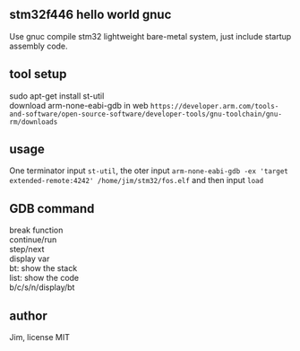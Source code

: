## stm32f446 hello world gnuc
Use gnuc compile stm32 lightweight bare-metal system, just include startup
assembly code.

## tool setup
sudo apt-get install st-util  
download arm-none-eabi-gdb in web `https://developer.arm.com/tools-and-software/open-source-software/developer-tools/gnu-toolchain/gnu-rm/downloads`  

## usage
One terminator input `st-util`, the oter input `arm-none-eabi-gdb -ex 'target extended-remote:4242' /home/jim/stm32/fos.elf` and then input `load`

## GDB command
break function  
continue/run  
step/next  
display var  
bt: show the stack  
list: show the code  
b/c/s/n/display/bt  

## author
Jim, license MIT
